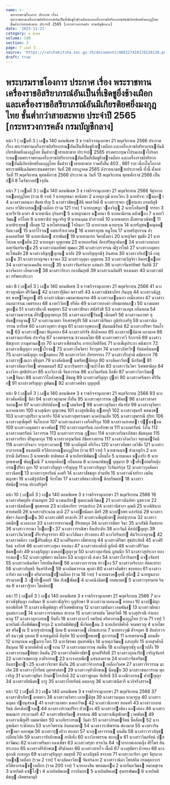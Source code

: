 ```yaml
---
name: >-
  พระบรมราชโองการ ประกาศ เรื่อง
  พระราชทานเครื่องราชอิสริยาภรณ์อันเป็นที่เชิดชูยิ่งช้างเผือกและเครื่องราชอิสริยาภรณ์อันมีเกียรติยศยิ่งมงกุฎไทย
  ชั้นต่ำกว่าสายสะพาย ประจำปี 2565 [กระทรวงการคลัง กรมบัญชีกลาง]
date: '2023-11-21'
category: ข พิเศษ
volume: 140
section: 3
page: 7 เล่มที่ 3
source: 'https://ratchakitcha.soc.go.th/documents/488227418176226120.pdf'
draft: true
---
```


# พระบรมราชโองการ ประกาศ เรื่อง พระราชทานเครื่องราชอิสริยาภรณ์อันเป็นที่เชิดชูยิ่งช้างเผือกและเครื่องราชอิสริยาภรณ์อันมีเกียรติยศยิ่งมงกุฎไทย ชั้นต่ำกว่าสายสะพาย ประจำปี 2565 [กระทรวงการคลัง กรมบัญชีกลาง]

หน้า 1 ( เลมที่ 3 ) เลม 140 ตอนพิเศษ 3 ข ราชกิจจานุเบกษา 21 พฤศจิกายน 2566 ประกาศ เรื่อง พระราชทานเครื่องราชอิสริยาภรณอันเป็นที่เชิดชูยิ่งชางเผือก และเครื่องราชอิสริยาภรณอันมีเกียรติยศยิ่งมงกุฎไทย ชั้นต่ํากวาสายสะพาย ประจําป 2565 ทรงพระกรุณาโปรดเกลาโปรดกระหมอมพระราชทานเครื่องราชอิสริยาภรณอันเป็นที่เชิดชูยิ่งชางเผือก และเครื่องราชอิสริยาภรณอันมีเกียรติยศยิ่งมงกุฎไทย ชั้นต่ํากวาสายสะพาย รวมทั้งสิ้น 403 , 981 ราย เนื่องในโอกาสพระราชพิธีเฉลิมพระชนมพรรษา วันที่ 28 กรกฎาคม 2565 ดังรายนามทายประกาศนี้ ทั้งนี้ ตั้งแต่วันที่ 11 พฤศจิกายน พุทธศักราช 2566 ประกาศ ณ วันที่ 13 พฤศจิกายน พุทธศักราช 2566 เป็นปที่ 8 ในรัชกาลปจจุบัน

หน้า 7 ( เลมที่ 3 ) เลม 140 ตอนพิเศษ 3 ข ราชกิจจานุเบกษา 21 พฤศจิกายน 2566 จัตุรถาภรณมงกุฎไทย (รวม 6 ราย) 1 นายยุทธนา พานิชชา 2 นายศุภวุฒิ มากเวียง 3 นายสัจจะ ปนแกว 4 นางสาวดลนภา ขันทเจริญ 5 นางสาวพิชญสินี พลสวัสดิ์ 6 นางสาวรุจยา ปูตาแสง กรมบัญชีกลาง ทวีติยาภรณชางเผือก (รวม 121 ราย) 1 นายกฤษฎา วองวิญู 2 นายโกสินทร จรรยา 3 นายจีรวัธ ผาคํา 4 นายชานิล กุรินทร 5 นายญาณกร นอยนา 6 นายดานียาน คลังของ 7 นายทวีวัฒน ทวีไทย 8 นายธราธิป หนูเจริญ 9 นายนฤดม บัวสวาสดิ์ 10 นายพงศกร ตั้งสยามวณิชย 11 นายพีระยุทธ เชื้อสุข 12 นายไพรสณธ ใจอินถา 13 นายภานพ ฉายอรุณ 14 นายรัญชนคณุตม รัตนวงศ 15 นายวิโรจน แพรกรีฑาเวศน 16 นายศรายุทธ หนูโยม 17 นายศรีสุบรรณ ล่ํามงคลทรัพย์ 18 นายสานิตย สารพันธ 19 นายสามารถ จิตรตั้งตรง 20 นายสุจิตร ชุมชัย 21 นายโสภณ แยมยิ้ม 22 นายอนุชา บุญเกษม 23 นายเอกรัตน์ อัครปรัชญานันท 24 นางสาวกนกอร ลอยจันทร์แจม 25 นางสาวกมลทิพย์ พุฒคง 26 นางสาวกรวรรณ ณัฐวรโชติ 27 นางสาวกฤตยา ทะโพนชัย 28 นางสาวกัญญญาณ มาลัย 29 นางกัญญาณัฐ อินสอน 30 นางสาวกัลปรดี เกตุแกน 31 นางสาวกาญจนา ขาวคง 32 นางสาวกุสุมา บุญแทน 33 นางสาวขวัญจิรา อินทรนอย 34 นางสาวคะแนนสิน ทองภู 35 นางสาวจันทร์ฉาย แสนคํา 36 นางสาวจันทร์ทิพย์ จันทิมี 37 นางจิดาภา เอี่ยมวงษ 38 นางสาวจิรภา กองสัมฤทธิ์ 39 นางสาวเฉลิมสิริ ทองเนตร 40 นางสาวชลิดา ทรัพยะประภา

หน้า 8 ( เลมที่ 3 ) เลม 140 ตอนพิเศษ 3 ข ราชกิจจานุเบกษา 21 พฤศจิกายน 2566 41 นางสาวญาณิศา ศิริวัฒน 42 นางสาวฐิติมา พราวศรี 43 นางสาวณัชชาภัทร กันบุญ 44 นางสาวณัฎฐพร พงษไพบูลย 45 นางสาวณิฌา เฌอมาชลมารค 46 นางสาวเดนนภา เหมืองทอง 47 นางสาวถนอมวรรณ เพชรทอง 48 นางทวิวัลย ศรีศิล 49 นางสาวทองคํา เทียมเทศแกว 50 นางธนพร จูแยม 51 นางสาวธันวดี ชมพุทธา 52 นางสาวธีรดา สหัสรังษี 53 นางสาวนงนุช กลิ่นหอม 54 นางสาวนพวรรณ ศิริปญญาพรกุล 55 นางสาวนภาปรันต เนียมศรี 56 นางสาวนภาพร สุคันธกาญจน 57 นางสาวนาตยา จิรเศรษฐสิริ 58 นางสาวนิรัชดา ภูมิประเสริฐ 59 นางสาวนิลวรรณ ทารักษ์ 60 นางสาวบุศรา ลําพูน 61 นางสาวบุษบงก ตันตมณีรัตน์ 62 นางสาวปริษา รัตนโรจน 63 นางสาวปทมา พิกุลทอง 64 นางสาวปารัช ภักดีจอหอ 65 นางสาวปติมาศ ผกามาศ 66 นางสาวผการัตน์ อ่ําเจริญ 67 นางพรพรรณ ชาวคอนไชย 68 นางสาวพราวรวี รักการดี 69 นางสาวพิชญากร ภาณุศานตกุล 70 นางสาวเพ็ชรณริน อารยะกิตติรัตน์ 71 นางเพ็ญประภา พนิชการ 72 นางสาวเพ็ญสุภา ออรุงโรจน 73 นางสาวไพจิตรา จีระบุตร 74 นางสาวภัสรวีร รัตน์ศศินนท 75 นางสาวมนัญญา กลอมทอง 76 นางสาวรวิอร ภัทรยรรยง 77 นางสาวรักสุวดี สมัครการ 78 นางสาวรุงนภา สุธีบุตร 79 นางลัคนิตย นพรัตยติยกุล 80 นางลัดดาวัลย นึกรัมย 81 นางสาวลัดดาวัลย พรหมดนตรี 82 นางวรินทรา กานบัวไชย 83 นางสาววันวิษา วิเศษชาติกุล 84 นางวิภา สุทธิประภา 85 นางวิภาวดี จันทวรรณ 86 นางวิมลรัตน์ ลือชัย 87 นางสาววิลาวัณย วงษจันนา 88 นางสาววิไลลักษณ สีชมพู 89 นางสาวศรัญญา ปูดํา 90 นางสาวศรัณยา ศิริรัมย 91 นางสาวศริญญา ชูพัฒน 92 นางสาวศศิชา บุญฤทธิ์

หน้า 9 ( เลมที่ 3 ) เลม 140 ตอนพิเศษ 3 ข ราชกิจจานุเบกษา 21 พฤศจิกายน 2566 93 นางสาวศันศนีย สีดํา 94 นางสาวศุภมาศ ยั่งยืน 95 นางสาวศุภวรรณ ภูพันธ 96 นางสาวสาคร จอกนอย 97 นางสาวสิปปนันท แกวสมจิตร 98 นางสาวสุกันยา หันจรัส 99 นางสาวสุจิตรา นภาคณาพร 100 นางสุณิสา บุญเกษม 101 นางสุทธิเพ็ญ นอยบุรี 102 นางสาวสุนทรี พลพงษ 103 นางสาวสุปรียา นวลจริง 104 นางสาวสุพรรณษา นาคปานเสือ 105 นางสาวสุพรรณี สุริยะ 106 นางสาวสุเพ็ญศรี จันโทภาส 107 นางสาวแสงดาว เครือศิริกุล 108 นางสาวแสงหลา ปนซอน 109 นางสาวอนุตตรา พวงพันธ 110 นางสาวอมรรัตน์ กองรักษเวช 111 นางอมรรัตน์ วังใน 112 นางสาวอมรรัตน์ วิลาวรรณ 113 นางสาวอรวรรณ ภูทอง 114 นางสาวอริณรภัสฌา ขันธอุดม 115 นางสาวอริยา ศิริมุกดากุล 116 นางสาวอรุณรัตน์ ลิขิตทางธรรม 117 นางสาวอังควิภา จตุรนตรัศมี 118 นางสาวอัจฉรา จารุเสาวภาคย 119 นางอัญชลี ศรีเรือง 120 นางสาวอัมพร เตวิชัย 121 นางสาวอาภาภรณ ธนสมบัติ ทวีติยาภรณมงกุฎไทย (รวม 61 ราย) 1 นายชานนท ชํานาญกิจ 2 นายปารมี ลีศรีทอง 3 นายพรชัย ชาติพหล 4 นายภัทรพิพัฒน เอี่ยมไอ 5 นายมงคล นองรัก 6 นายยุทธพงศ พันธุมณี 7 นายศุภศิลป กลิ่นหอม 8 นางกนกพิชญ บุญมาก 9 วาที่รอยตรีหญิง กรณปรียา ภูลา 10 นางสาวกัญญา เจริญบุญ 11 นางสาวกัญญา วังจันทร์กุล 12 นางสาวกุลลัดดา เยาวนิตย 13 นางสาวจุฑารัตน์ คงศรี 14 นางสาวชัชชญา ปานทัพ 15 นางสาวณัจทริกา เพลินพฤกษา 16 นางณัฐปภัสร จักรไชย 17 นางสาวทัศนาวลัยฑ ติกบริพตฑ 18 นางสาวทัศนียวรรณ ประเสริฐศรี

หน้า 10 ( เลมที่ 3 ) เลม 140 ตอนพิเศษ 3 ข ราชกิจจานุเบกษา 21 พฤศจิกายน 2566 19 นางสาวทิพฤทัย ปานสมุทร 20 นางธนภัทร ชุณหะมณีวัฒน 21 นางสาวนันทิศา นุชสวาท 22 นางสาวนิชนันท ขุนพรหม 23 นางนิชาภัทร วรรณปะเก 24 นางสาวนิชาภา คุณมี 25 นางนิธินาถ สายสมบัติ 26 นางสาวประนอม มะดี 27 นางปยนัดดา มีศรี 28 นางปยพร แสงรัตน์ 29 นางสาวพัชรา อินทรเมน 30 นางสาวพัชรี หะธะยัง 31 นางสาวเพ็ญพักตร ศิลปสุวรรณ 32 นางสาวยศณีย นวลละออ 33 นางสาวรชากานต สิริเหมกุล 34 นางสาวรพีพร จินะ 35 นางรัชนี ยิ้มสบาย 36 นางสาววรรณา ไผแกว 37 นางสาววรรณิษา หิ้นประดับ 38 นางวันดี ศิลปปญญา 39 นางสาววันวิสาข ศิริเจริญจรรยา 40 นางวิลัดดา ปรางทอง 41 นางวีทรินทร ตันวีระกาญจน 42 นางสาวศศิภา วงศศิริเมธีกุล 43 นางศิรินทรา เพ็ชรหาญ 44 นางสาวศิริพร สุขประสิทธิ์ 45 นางศิริรัตน์ จงรักษ์ 46 นางสาวสรวงสุดา สาเสนา 47 นางสาวสองศักดิ์ ชูภักดี 48 นางสาวสิริวิมล พิมพกล่ํา 49 นางสุกัญญา มงคลปญญาวุธ 50 นางสาวสุดารัตน์ ภูสมนึก 51 นางสาวสุประภา ทองรองแกว 52 นางสาวสุพัตรา ชนไธสง 53 นางสุภาวดี สงคง 54 นางสาวไสวรินทร แจงจันทร์ 55 นางสาวอนินทิศา ไทยบัณฑิตย 56 นางสาวอรวรรณ ทําวอง 57 นางสาวอริยาภา อัตตะสาระ 58 นางสาวอัญชลี จันทร์สิงห 59 นางอัมพวรรณ พุกดํา 60 นางสาวอัมพิรา ขอบทอง 61 นางสาวอาริศา หลวงซุย ตริตาภรณชางเผือก (รวม 18 ราย) 1 นายณรงคฤทธิ์ สุนีย 2 นายพูนลาภ ปรามาลย 3 วาที่รอยตรี วิชิต สังขพันธ 4 นางคนึงนิตย เทศมาตย 5 นางสาวจุฑามาศ รินสม 6 นางสาวฐิรยา ไชยศิลป

หน้า 11 ( เลมที่ 3 ) เลม 140 ตอนพิเศษ 3 ข ราชกิจจานุเบกษา 21 พฤศจิกายน 2566 7 นางสาวณัฐธันญา กงสิมมา 8 นางสาวธัญจิรา บุญรักษา 9 นางสาวนวลอนงค ทาทอง 10 นางปติญา ทองพิทักษ์ 11 นางสาวเพ็ญพิชญา ศริวิเศษชัยชาญ 12 นางสาวมนันยา เอมพันธ 13 นางสาวมัทนา ลุนสแกวงค 14 นางสาววรรณชนก สะอาด 15 นางสาวสายฝน ไชยสวัสดิ์ 16 นางสุปราณี กําแหงหาญ 17 นางสาวสุภาภรณ ยืนยั่ง 18 นางสาวอาภาวี ยมรัตน์ ตริตาภรณมงกุฎไทย (รวม 71 ราย) 1 นายกิตติ เอื้อพิพัฒนวรกุล 2 นายกิตติพิชญ พึ่งจิตตตน 3 นายเกียรติศักดิ์ จอมพรวญ 4 นายไชยพร ศรีดาน 5 นายฐาปกรณ นิยม 6 นายณรงค เอี่ยมสะอาด 7 นายทรงวุฒิ สัจจบุตร 8 สิบตํารวจตรี ธนาวุฒิ จุลเลศ 9 นายธนูศักดิ์ ทีอุทิศ 10 นายปยพงษ ศุภวรรณ 11 นายพรพจน ดอนชัย 12 นายมานพ คลุมกระโทก 13 นายวัชรพล สุนทรพินิจ 14 นายศุภวัฒน แสงอุทัย 15 นายสุรศักดิ์ สินอุดม 16 นายอดิศักดิ์ แกวงาม 17 นางสาวกมลวรรณ สมพื้น 18 นางกัญญาณัฐ แกวปลั่ง 19 นางสาวกานตพิชชา อินตัน 20 นางสาวกิตติยาพัชร ศุกลสิริสิทธิ์ 21 นางสาวกุลนารีย เจริญจันทร์ 22 นางสาวเขมกาญ ภาศิรกรณ 23 นางจงกลณีย แสนสงคราม 24 นางสาวจันทรัชต อินทรแกว 25 นางสาวจิราธร พึ่งกัน 26 นางสาวจิราภรณ เหลืองวิเศษ 27 นางสาวจีรวรรณ มะเลิศ 28 นางสาวจุไรรัตน์ บุตรศาสตร 29 นางสาวจุฬาลักษณ นิ่มนุย 30 นางสาวชนกวรรณ พุกเจริญ 31 นางสาวชุติมา ภิรมยไกรภักดิ์ 32 นางสาวชูกมล จัยสิทธิ์ 33 นางณีราภรณ คําปญญา 34 นางสาวทัสนิมย บารู 35 นางสาวไทยรัตน์ คนหาญ 36 นางสาวธนิศวรี นวกิจรังสรรค

หน้า 12 ( เลมที่ 3 ) เลม 140 ตอนพิเศษ 3 ข ราชกิจจานุเบกษา 21 พฤศจิกายน 2566 37 นางสาวธีรภัทร มาศขาว 38 นางสาวนริศรา เลาหมีสุข 39 นางสาวนฤมล นาคจรูญ 40 นางสาวนฤมล ปยนุสรณ 41 นางสาวนาตยา มงคลวัจน 42 นางสาวนิภาพร สอนศรี 43 นางสาวบงกชรัตน์ อัครศิลปวงค 44 นางสาวปราณปรียา บัวสอง 45 นางสาวปยธิดา แกงทอง 46 นางสาวพณณกร กระบวนศรี 47 นางสาวพัชรกันย สายสอน 48 นางสาวเพ็ญพักตร เวศพันธ 49 นางสาวเพ็ญศิริ เมตตามิตร 50 นางภัทราภรณ วันคํา 51 นางสาวภิรมยรัตน์ ซื่อสัตย 52 นางภูษณิศา ระฆังทอง 53 นางรวิพรรณ อินทมาตร 54 นางสาวระพีพรรณ ฟองมาศ 55 นางสาวรินทรลดา ดอกพุฒ 56 นางสาวรุงทิวา ทองผา 57 นางรุงลาวรรณ คนมั่น 58 นางสาววรวลัญช เปลี่ยนวิลัย 59 นางสาววรัยลักษณ สาลีเพ็ง 60 นางวิภาพรรณ สถาอุน 61 นางสาววิมลรัตน์ ปสสาวัฒนะ 62 นางสาวศรินยา แดงเพ็ชร 63 นางสาวศรุชา สารเงิน 64 จาอากาศเอกหญิง ศิริไพร สินประกอบ 65 นางสาวศิริลักษณ ศิริมังคลา 66 นางสาวสายใจ เชื้อดี 67 นางสุพัตรา ผิวทอง 68 นางสุภาณี กะตากูล 69 นางสาวสุรัญญา สมสุทธิ์ 70 นางอัญชลี ขจรภพ 71 นางสาวอาริยา ภูธร จัตุรถาภรณชางเผือก (รวม 2 ราย) 1 นางลัดดาวัลย จันทร์ฉาย 2 นางสาววนิดา ไชยสถิต กรมศุลกากร ทวีติยาภรณชางเผือก (รวม 200 ราย) 1 นายกองสิน พยอมแยม 2 นายกันตวัฒน หมาดสุเรน 3 นายกิตติ แซโงว 4 นายกิตติพงค การอินทร 5 นายกิตติพงศ สุนทรพัฒน 6 นายกิตติพิชญ เลิศพรมาตุลี
